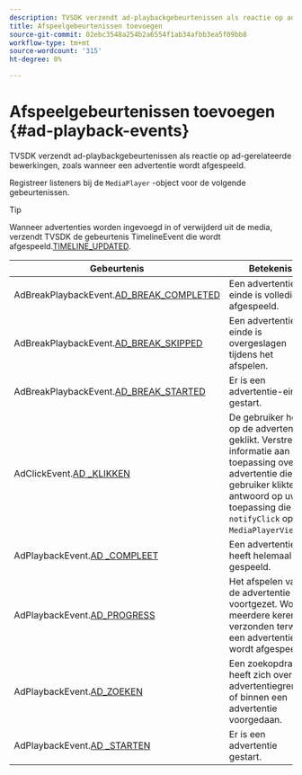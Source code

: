 ```yaml
---
description: TVSDK verzendt ad-playbackgebeurtenissen als reactie op ad-gerelateerde bewerkingen, zoals wanneer een advertentie wordt afgespeeld.
title: Afspeelgebeurtenissen toevoegen
source-git-commit: 02ebc3548a254b2a6554f1ab34afbb3ea5f09bb8
workflow-type: tm+mt
source-wordcount: '315'
ht-degree: 0%

---
```


# Afspeelgebeurtenissen toevoegen {#ad-playback-events}

TVSDK verzendt ad-playbackgebeurtenissen als reactie op ad-gerelateerde bewerkingen, zoals wanneer een advertentie wordt afgespeeld.

Registreer listeners bij de `MediaPlayer` -object voor de volgende gebeurtenissen.

>[!TIP]
>
>Wanneer advertenties worden ingevoegd in of verwijderd uit de media, verzendt TVSDK de gebeurtenis TimelineEvent die wordt afgespeeld.[TIMELINE_UPDATED](https://help.adobe.com/en_US/primetime/api/psdk/asdoc-dhls_1.4/com/adobe/mediacore/events/TimelineEvent.html#TIMELINE_UPDATED).

| Gebeurtenis | Betekenis |
|---|---|
| AdBreakPlaybackEvent.[AD_BREAK_COMPLETED](https://help.adobe.com/en_US/primetime/api/psdk/asdoc-dhls_1.4/com/adobe/mediacore/events/AdBreakPlaybackEvent.html#AD_BREAK_COMPLETED) | Een advertentie-einde is volledig afgespeeld. |
| AdBreakPlaybackEvent.[AD_BREAK_SKIPPED](https://help.adobe.com/en_US/primetime/api/psdk/asdoc-dhls_1.4/com/adobe/mediacore/events/AdBreakPlaybackEvent.html#AD_BREAK_SKIPPED) | Een advertentie-einde is overgeslagen tijdens het afspelen. |
| AdBreakPlaybackEvent.[AD_BREAK_STARTED](https://help.adobe.com/en_US/primetime/api/psdk/asdoc-dhls_1.4/com/adobe/mediacore/events/AdBreakPlaybackEvent.html#AD_BREAK_STARTED) | Er is een advertentie-einde gestart. |
| AdClickEvent.[AD _KLIKKEN](https://help.adobe.com/en_US/primetime/api/psdk/asdoc-dhls_1.4/com/adobe/mediacore/events/AdClickEvent.html#AD_CLICK) | De gebruiker heeft op de advertentie geklikt. Verstrekt informatie aan uw toepassing over de advertentie die de gebruiker klikte, in antwoord op uw toepassing die `notifyClick` op de `MediaPlayerView`. |
| AdPlaybackEvent.[AD _COMPLEET](https://help.adobe.com/en_US/primetime/api/psdk/asdoc-dhls_1.4/com/adobe/mediacore/events/AdPlaybackEvent.html#AD_COMPLETED) | Een advertentie heeft helemaal gespeeld. |
| AdPlaybackEvent.[AD_PROGRESS](https://help.adobe.com/en_US/primetime/api/psdk/asdoc-dhls_1.4/com/adobe/mediacore/events/AdPlaybackEvent.html#AD_PROGRESS) | Het afspelen van de advertentie is voortgezet. Wordt meerdere keren verzonden terwijl een advertentie wordt afgespeeld. |
| AdPlaybackEvent.[AD_ZOEKEN](https://help.adobe.com/en_US/primetime/api/psdk/asdoc-dhls_1.4/com/adobe/mediacore/events/AdPlaybackEvent.html#AD_STARTED) | Een zoekopdracht heeft zich over advertentiegrenzen of binnen een advertentie voorgedaan. |
| AdPlaybackEvent.[AD _STARTEN](https://help.adobe.com/en_US/primetime/api/psdk/asdoc-dhls_1.4/com/adobe/mediacore/events/AdPlaybackEvent.html#AD_STARTED) | Er is een advertentie gestart. |
